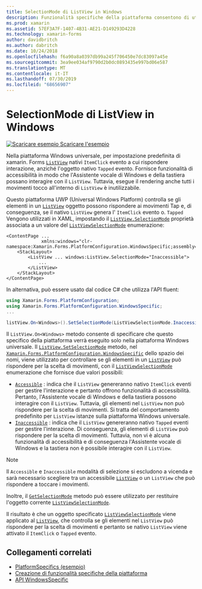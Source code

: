 ```yaml
---
title: SelectionMode di ListView in Windows
description: Funzionalità specifiche della piattaforma consentono di utilizzare funzionalità che è disponibile solo in una piattaforma specifica, senza implementare renderer personalizzati o gli effetti. Questo articolo illustra come usare l'oggetto specifico della piattaforma Windows che controlla se gli elementi in un controllo ListView possono rispondere ai movimenti di tocco.
ms.prod: xamarin
ms.assetid: 57EF3A7F-1407-4B31-AE21-D149293D4228
ms.technology: xamarin-forms
author: davidbritch
ms.author: dabritch
ms.date: 10/24/2018
ms.openlocfilehash: f6a90a8a0397db99a245f706450e7dc83097a45e
ms.sourcegitcommit: 3ea9ee034af9790d2b0dc0893435e997bd06e587
ms.translationtype: MT
ms.contentlocale: it-IT
ms.lasthandoff: 07/30/2019
ms.locfileid: "68656907"
---
```

# <a name="listview-selectionmode-on-windows"></a>SelectionMode di ListView in Windows

[![Scaricare esempio](~/media/shared/download.png) Scaricare l'esempio](https://docs.microsoft.com/samples/xamarin/xamarin-forms-samples/userinterface-platformspecifics)

Nella piattaforma Windows universale, per impostazione predefinita di xamarin. Forms [`ListView`](xref:Xamarin.Forms.ListView) nativi `ItemClick` evento a cui rispondere interazione, anziché l'oggetto nativo `Tapped` evento. Fornisce funzionalità di accessibilità in modo che l'Assistente vocale di Windows e della tastiera possano interagire con il `ListView`. Tuttavia, esegue il rendering anche tutti i movimenti tocco all'interno di `ListView` è inutilizzabile.

Questo piattaforma UWP (Universal Windows Platform) controlla se gli elementi in un [`ListView`](xref:Xamarin.Forms.ListView) oggetto possono rispondere ai movimenti Tap e, di conseguenza, se il nativo `ListView` genera l' `ItemClick` evento o. `Tapped` Vengono utilizzati in XAML, impostando il [`ListView.SelectionMode`](xref:Xamarin.Forms.PlatformConfiguration.WindowsSpecific.ListView.SelectionModeProperty) proprietà associata a un valore del [`ListViewSelectionMode`](xref:Xamarin.Forms.PlatformConfiguration.WindowsSpecific.ListViewSelectionMode) enumerazione:

```xaml
<ContentPage ...
             xmlns:windows="clr-namespace:Xamarin.Forms.PlatformConfiguration.WindowsSpecific;assembly=Xamarin.Forms.Core">
    <StackLayout>
        <ListView ... windows:ListView.SelectionMode="Inaccessible">
            ...
        </ListView>
    </StackLayout>
</ContentPage>
```

In alternativa, può essere usato dal codice C# che utilizza l'API fluent:

```csharp
using Xamarin.Forms.PlatformConfiguration;
using Xamarin.Forms.PlatformConfiguration.WindowsSpecific;
...

listView.On<Windows>().SetSelectionMode(ListViewSelectionMode.Inaccessible);
```

Il `ListView.On<Windows>` metodo consente di specificare che questo specifico della piattaforma verrà eseguito solo nella piattaforma Windows universale. Il [`ListView.SetSelectionMode`](xref:Xamarin.Forms.PlatformConfiguration.WindowsSpecific.ListView.SetSelectionMode(Xamarin.Forms.IPlatformElementConfiguration{Xamarin.Forms.PlatformConfiguration.Windows,Xamarin.Forms.ListView},Xamarin.Forms.PlatformConfiguration.WindowsSpecific.ListViewSelectionMode)) metodo, nel [`Xamarin.Forms.PlatformConfiguration.WindowsSpecific`](xref:Xamarin.Forms.PlatformConfiguration.WindowsSpecific) dello spazio dei nomi, viene utilizzato per controllare se gli elementi in un [`ListView`](xref:Xamarin.Forms.ListView) può rispondere per la scelta di movimenti, con il [`ListViewSelectionMode`](xref:Xamarin.Forms.PlatformConfiguration.WindowsSpecific.ListViewSelectionMode) enumerazione che fornisce due valori possibili:

- [`Accessible`](xref:Xamarin.Forms.PlatformConfiguration.WindowsSpecific.ListViewSelectionMode.Accessible) : indica che il `ListView` genereranno nativo `ItemClick` eventi per gestire l'interazione e pertanto offrono funzionalità di accessibilità. Pertanto, l'Assistente vocale di Windows e della tastiera possono interagire con il `ListView`. Tuttavia, gli elementi nel `ListView` non può rispondere per la scelta di movimenti. Si tratta del comportamento predefinito per `ListView` istanze sulla piattaforma Windows universale.
- [`Inaccessible`](xref:Xamarin.Forms.PlatformConfiguration.WindowsSpecific.ListViewSelectionMode.Inaccessible) : indica che il `ListView` genereranno nativo `Tapped` eventi per gestire l'interazione. Di conseguenza, gli elementi di `ListView` può rispondere per la scelta di movimenti. Tuttavia, non vi è alcuna funzionalità di accessibilità e di conseguenza l'Assistente vocale di Windows e la tastiera non è possibile interagire con il `ListView`.

> [!NOTE]
> Il `Accessible` e `Inaccessible` modalità di selezione si escludono a vicenda e sarà necessario scegliere tra un accessibile [`ListView`](xref:Xamarin.Forms.ListView) o un `ListView` che può rispondere a toccare i movimenti.

Inoltre, il [`GetSelectionMode`](xref:Xamarin.Forms.PlatformConfiguration.WindowsSpecific.ListView.GetSelectionMode(Xamarin.Forms.IPlatformElementConfiguration{Xamarin.Forms.PlatformConfiguration.Windows,Xamarin.Forms.ListView})) metodo può essere utilizzato per restituire l'oggetto corrente [`ListViewSelectionMode`](xref:Xamarin.Forms.PlatformConfiguration.WindowsSpecific.ListViewSelectionMode).

Il risultato è che un oggetto specificato [`ListViewSelectionMode`](xref:Xamarin.Forms.PlatformConfiguration.WindowsSpecific.ListViewSelectionMode) viene applicato al [`ListView`](xref:Xamarin.Forms.ListView), che controlla se gli elementi nel `ListView` può rispondere per la scelta di movimenti e pertanto se nativo `ListView` viene attivato il `ItemClick` o `Tapped` evento.

## <a name="related-links"></a>Collegamenti correlati

- [PlatformSpecifics (esempio)](https://docs.microsoft.com/samples/xamarin/xamarin-forms-samples/userinterface-platformspecifics)
- [Creazione di funzionalità specifiche della piattaforma](~/xamarin-forms/platform/platform-specifics/index.md#creating-platform-specifics)
- [API WindowsSpecific](xref:Xamarin.Forms.PlatformConfiguration.WindowsSpecific)
